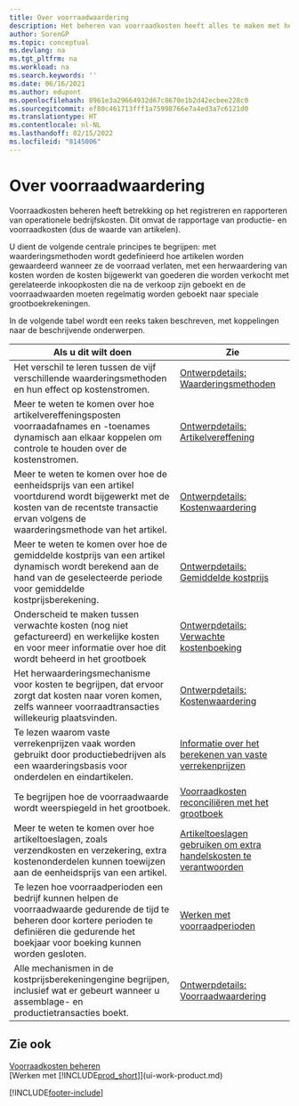```yaml
---
title: Over voorraadwaardering
description: Het beheren van voorraadkosten heeft alles te maken met het vastleggen en rapporteren van bedrijfskosten, inclusief het rapporteren van productiekosten en voorraadkosten.
author: SorenGP
ms.topic: conceptual
ms.devlang: na
ms.tgt_pltfrm: na
ms.workload: na
ms.search.keywords: ''
ms.date: 06/16/2021
ms.author: edupont
ms.openlocfilehash: 8961e3a29664932d67c8670e1b2d42ecbee228c0
ms.sourcegitcommit: ef80c461713fff1a75998766e7a4ed3a7c6121d0
ms.translationtype: HT
ms.contentlocale: nl-NL
ms.lasthandoff: 02/15/2022
ms.locfileid: "8145006"
---
```

# <a name="about-inventory-costing"></a>Over voorraadwaardering
Voorraadkosten beheren heeft betrekking op het registreren en rapporteren van operationele bedrijfskosten. Dit omvat de rapportage van productie- en voorraadkosten (dus de waarde van artikelen).  

 U dient de volgende centrale principes te begrijpen: met waarderingsmethoden wordt gedefinieerd hoe artikelen worden gewaardeerd wanneer ze de voorraad verlaten, met een herwaardering van kosten worden de kosten bijgewerkt van goederen die worden verkocht met gerelateerde inkoopkosten die na de verkoop zijn geboekt en de voorraadwaarden moeten regelmatig worden geboekt naar speciale grootboekrekeningen.  

 In de volgende tabel wordt een reeks taken beschreven, met koppelingen naar de beschrijvende onderwerpen.   

|**Als u dit wilt doen**|**Zie**|  
|------------|-------------|  
|Het verschil te leren tussen de vijf verschillende waarderingsmethoden en hun effect op kostenstromen.|[Ontwerpdetails: Waarderingsmethoden](design-details-costing-methods.md)|  
|Meer te weten te komen over hoe artikelvereffeningsposten voorraadafnames en -toenames dynamisch aan elkaar koppelen om controle te houden over de kostenstromen.|[Ontwerpdetails: Artikelvereffening](design-details-item-application.md)|  
|Meer te weten te komen over hoe de eenheidsprijs van een artikel voortdurend wordt bijgewerkt met de kosten van de recentste transactie ervan volgens de waarderingsmethode van het artikel.|[Ontwerpdetails: Kostenwaardering](design-details-cost-adjustment.md)|  
|Meer te weten te komen over hoe de gemiddelde kostprijs van een artikel dynamisch wordt berekend aan de hand van de geselecteerde periode voor gemiddelde kostprijsberekening.|[Ontwerpdetails: Gemiddelde kostprijs](design-details-average-cost.md)|  
|Onderscheid te maken tussen verwachte kosten (nog niet gefactureerd) en werkelijke kosten en voor meer informatie over hoe dit wordt beheerd in het grootboek|[Ontwerpdetails: Verwachte kostenboeking](design-details-expected-cost-posting.md)|  
|Het herwaarderingsmechanisme voor kosten te begrijpen, dat ervoor zorgt dat kosten naar voren komen, zelfs wanneer voorraadtransacties willekeurig plaatsvinden.|[Ontwerpdetails: Kostenwaardering](design-details-cost-adjustment.md)|  
|Te lezen waarom vaste verrekenprijzen vaak worden gebruikt door productiebedrijven als een waarderingsbasis voor onderdelen en eindartikelen.|[Informatie over het berekenen van vaste verrekenprijzen](finance-about-calculating-standard-cost.md)|  
|Te begrijpen hoe de voorraadwaarde wordt weerspiegeld in het grootboek.|[Voorraadkosten reconciliëren met het grootboek](finance-how-to-post-inventory-costs-to-the-general-ledger.md)|  
|Meer te weten te komen over hoe artikeltoeslagen, zoals verzendkosten en verzekering, extra kostenonderdelen kunnen toewijzen aan de eenheidsprijs van een artikel.|[Artikeltoeslagen gebruiken om extra handelskosten te verantwoorden](payables-how-assign-item-charges.md)|  
|Te lezen hoe voorraadperioden een bedrijf kunnen helpen de voorraadwaarde gedurende de tijd te beheren door kortere perioden te definiëren die gedurende het boekjaar voor boeking kunnen worden gesloten.|[Werken met voorraadperioden](finance-how-to-work-with-inventory-periods.md)|  
|Alle mechanismen in de kostprijsberekeningengine begrijpen, inclusief wat er gebeurt wanneer u assemblage- en productietransacties boekt.|[Ontwerpdetails: Voorraadwaardering](design-details-inventory-costing.md)|  

## <a name="see-also"></a>Zie ook
[Voorraadkosten beheren](finance-manage-inventory-costs.md)    
[Werken met [!INCLUDE[prod_short](includes/prod_short.md)]](ui-work-product.md)


[!INCLUDE[footer-include](includes/footer-banner.md)]